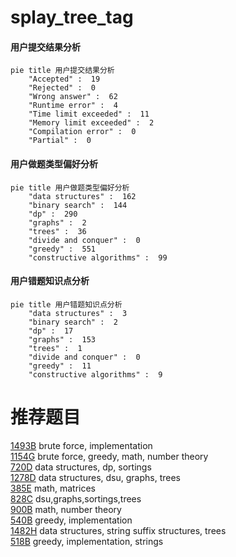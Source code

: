 # splay_tree_tag

<!-- tabs:start -->



#### **用户提交结果分析**

```mermaid
pie title 用户提交结果分析
    "Accepted" :  19
    "Rejected" :  0
    "Wrong answer" :  62
    "Runtime error" :  4
    "Time limit exceeded" :  11
    "Memory limit exceeded" :  2
    "Compilation error" :  0
    "Partial" :  0
```

#### **用户做题类型偏好分析**

```mermaid
pie title 用户做题类型偏好分析
    "data structures" :  162
    "binary search" :  144
    "dp" :  290
    "graphs" :  2
    "trees" :  36
    "divide and conquer" :  0
    "greedy" :  551
    "constructive algorithms" :  99
```
#### **用户错题知识点分析**

```mermaid
pie title 用户错题知识点分析
    "data structures" :  3
    "binary search" :  2
    "dp" :  17
    "graphs" :  153
    "trees" :  1
    "divide and conquer" :  0
    "greedy" :  11
    "constructive algorithms" :  9
```



<!-- tabs:end -->
# 推荐题目
[1493B](https://codeforces.com/contest/1493/problem/B)		brute force,
                        implementation		  
[1154G](https://codeforces.com/contest/1154/problem/G)		brute force,
                        greedy,
                        math,
                        number theory		  
[720D](https://codeforces.com/contest/720/problem/D)		data structures,
                        dp,
                        sortings		  
[1278D](https://codeforces.com/contest/1278/problem/D)		data structures,
                        dsu,
                        graphs,
                        trees		  
[385E](https://codeforces.com/contest/385/problem/E)		math,
                        matrices		  
[828C](https://codeforces.com/contest/828/problem/C)		dsu,graphs,sortings,trees		  
[900B](https://codeforces.com/contest/900/problem/B)		math,
                        number theory		  
[540B](https://codeforces.com/contest/540/problem/B)		greedy,
                        implementation		  
[1482H](https://codeforces.com/contest/1482/problem/H)		data structures,
                        string suffix structures,
                        trees		  
[518B](https://codeforces.com/contest/518/problem/B)		greedy,
                        implementation,
                        strings		  
